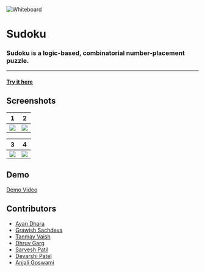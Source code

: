 ![Whiteboard](https://github.com/untitled-team-101/sudoku/blob/readme-docs/assets/sudoku-banner.png)

# Sudoku

### Sudoku is a logic-based, combinatorial number-placement puzzle.

<hr>

#### [Try it here](https://untitled-team-101.github.io/sudoku/build/)

## Screenshots

|                                                      1                                                      |                                                      2                                                      |
| :-----------------------------------------------------------------------------------------------------------------: | :-----------------------------------------------------------------------------------------------------------------: |
| ![](https://github.com/untitled-team-101/sudoku/blob/main/assets/screenshots/SC1.png) | ![](https://github.com/untitled-team-101/sudoku/blob/main/assets/screenshots/SC2.png) |

|                                                      3                                                      |                                                      4                                                      |
| :-----------------------------------------------------------------------------------------------------------------: | :-----------------------------------------------------------------------------------------------------------------: |
| ![](https://github.com/untitled-team-101/sudoku/blob/main/assets/screenshots/SC3.png) | ![](https://github.com/untitled-team-101/sudoku/blob/main/assets/screenshots/SC4.png) |

## Demo

[Demo Video](https://drive.google.com/drive/folders/1MSlJORXndlTIY27cnbMz6qbm2l5897JU?usp=sharing)

## Contributors

- [Ayan Dhara](https://github.com/Ayan-Dhara)
- [Grawish Sachdeva](https://github.com/grawish)
- [Tanmay Vaish](https://github.com/LEON6156SCOTT)
- [Dhruv Garg](https://github.com/dhruvgarg02)
- [Sarvesh Patil](https://github.com/sarveshspatil111)
- [Devarshi Patel](https://github.com/dpatel-8112)
- [Anjali Goswami](https://github.com/anjaligoswami)
